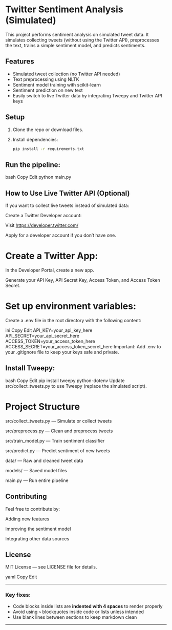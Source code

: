 # Twitter Sentiment Analysis (Simulated)

This project performs sentiment analysis on simulated tweet data. It simulates collecting tweets (without using the Twitter API), preprocesses the text, trains a simple sentiment model, and predicts sentiments.

## Features

- Simulated tweet collection (no Twitter API needed)
- Text preprocessing using NLTK
- Sentiment model training with scikit-learn
- Sentiment prediction on new text
- Easily switch to live Twitter data by integrating Tweepy and Twitter API keys

## Setup

1. Clone the repo or download files.

2. Install dependencies:

   ```bash
   pip install -r requirements.txt
## Run the pipeline:

bash
Copy
Edit
python main.py
## How to Use Live Twitter API (Optional)
If you want to collect live tweets instead of simulated data:

Create a Twitter Developer account:

Visit https://developer.twitter.com/

Apply for a developer account if you don’t have one.

# Create a Twitter App:

In the Developer Portal, create a new app.

Generate your API Key, API Secret Key, Access Token, and Access Token Secret.

# Set up environment variables:

Create a .env file in the root directory with the following content:

ini
Copy
Edit
API_KEY=your_api_key_here
API_SECRET=your_api_secret_here
ACCESS_TOKEN=your_access_token_here
ACCESS_SECRET=your_access_token_secret_here
Important: Add .env to your .gitignore file to keep your keys safe and private.

## Install Tweepy:

bash
Copy
Edit
pip install tweepy python-dotenv
Update src/collect_tweets.py to use Tweepy (replace the simulated script).

# Project Structure
src/collect_tweets.py — Simulate or collect tweets

src/preprocess.py — Clean and preprocess tweets

src/train_model.py — Train sentiment classifier

src/predict.py — Predict sentiment of new tweets

data/ — Raw and cleaned tweet data

models/ — Saved model files

main.py — Run entire pipeline

## Contributing
Feel free to contribute by:

Adding new features

Improving the sentiment model

Integrating other data sources

## License
MIT License — see LICENSE file for details.

yaml
Copy
Edit

---

### Key fixes:

- Code blocks inside lists are **indented with 4 spaces** to render properly
- Avoid using `>` blockquotes inside code or lists unless intended
- Use blank lines between sections to keep markdown clean

---







